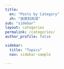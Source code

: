 ```yaml
---
title: 
  en: "Posts by Category"
  zh: "按类别阅读"
sub: "sidebar"
layout: categories
permalink: /categories/
author_profile: false

sidebar:
  title: "Topics"
  nav: sidebar-sample

---
```



